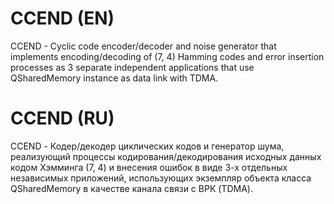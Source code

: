 # CCEND (EN)
CCEND - Cyclic code encoder/decoder and noise generator that implements encoding/decoding of (7, 4) Hamming codes and error insertion processes as 3 separate independent applications that use QSharedMemory instance as data link with TDMA.

# CCEND (RU)
CCEND - Кодер/декодер циклических кодов и генератор шума, реализующий процессы кодирования/декодирования исходных данных кодом Хэмминга (7, 4) и внесения ошибок в виде 3-х отдельных независимых приложений, использующих экземпляр объекта класса QSharedMemory в качестве канала связи с ВРК (TDMA).
